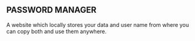 ## PASSWORD MANAGER

A website which locally stores your data and user name from where you can copy both and use them anywhere.
